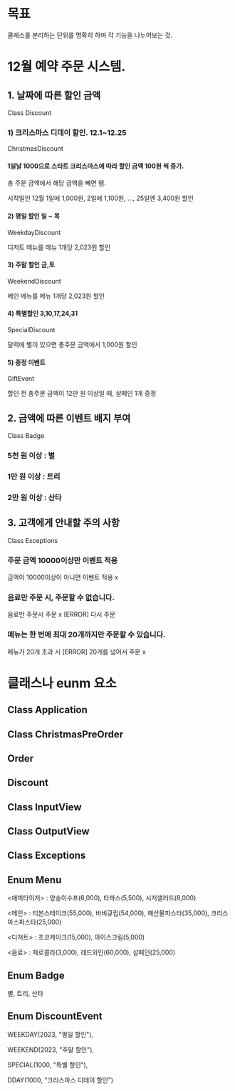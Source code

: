 # 목표 

클래스를 분리하는 단위를 명확히 하며 각 기능을 나누어보는 것.

# 12월 예약 주문 시스템.

## 1. 날짜에 따른 할인 금액

Class Discount

### 1) 크리스마스 디데이 할인. 12.1~12.25

ChristmasDiscount

#### 1일날 1000으로 스타트 크리스마스에 따라 할인 금액 100원 씩 증가.

총 주문 금액에서 해당 금액을 빼면 됌.

시작일인 12월 1일에 1,000원, 2일에 1,100원, ..., 25일엔 3,400원 할인

#### 2) 평일 할인 일 ~ 목

WeekdayDiscount

디저트 메뉴를 메뉴 1개당 2,023원 할인

#### 3) 주말 할인 금,토

WeekendDiscount

메인 메뉴를 메뉴 1개당 2,023원 할인

#### 4) 특별할인 3,10,17,24,31

SpecialDiscount

달력에 별이 있으면 총주문 금액에서 1,000원 할인

#### 5) 증정 이벤트

GiftEvent

할인 전 총주문 금액이 12만 원 이상일 때, 샴페인 1개 증정

## 2. 금액에 따른 이벤트 배지 부여

Class Badge

### 5천 원 이상 : 별

### 1만 원 이상 : 트리

### 2만 원 이상 : 산타

## 3. 고객에게 안내할 주의 사항

Class Exceptions

### 주문 금액 10000이상만 이벤트 적용

금액이 10000이상이 아니면 이벤트 적용 x

### 음료만 주문 시, 주문할 수 없습니다.

음료만 주문시 주문 x [ERROR] 다시 주문

### 메뉴는 한 번에 최대 20개까지만 주문할 수 있습니다.

메뉴가 20개 초과 시 [ERROR] 20개를 넘어서 주문 x


# 클래스나 eunm 요소

## Class Application

## Class ChristmasPreOrder

## Order

## Discount

## Class InputView

## Class OutputView

## Class Exceptions

## Enum Menu

<애피타이저> : 
양송이수프(6,000), 타파스(5,500), 시저샐러드(8,000)

<메인> : 
티본스테이크(55,000), 바비큐립(54,000), 해산물파스타(35,000), 크리스마스파스타(25,000)

<디저트> : 
초코케이크(15,000), 아이스크림(5,000)

<음료> : 
제로콜라(3,000), 레드와인(60,000), 샴페인(25,000)

## Enum Badge

별, 트리, 산타

## Enum DiscountEvent

WEEKDAY(2023, "평일 할인"), 

WEEKEND(2023, "주말 할인"), 

SPECIAL(1000, "특별 할인"), 

DDAY(1000, "크리스마스 디데이 할인")


